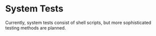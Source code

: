 # System Tests

Currently, system tests consist of shell scripts, but more sophisticated testing methods are planned. 